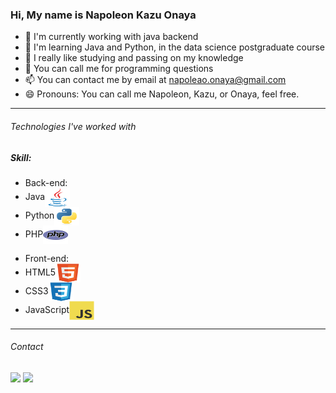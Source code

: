 ### Hi, My name is Napoleon Kazu Onaya
- 🔭 I'm currently working with java backend
- 🌱 I'm learning Java and Python, in the data science postgraduate course
- 👯 I really like studying and passing on my knowledge
- 💬 You can call me for programming questions
- 📫 You can contact me by email at napoleao.onaya@gmail.com
- 😄 Pronouns: You can call me Napoleon, Kazu, or Onaya, feel free.
<hr>
<div>
  <h6>Technologies I've worked with</h6>
  <h5>Skill:</h5>
  <ul>
    <li>Back-end:</li>
    <li>Java<img align="center" alt="Napoleao-Java" height="30" width="40" src="https://raw.githubusercontent.com/devicons/devicon/master/icons/java/java-original.svg" style="max-width: 100%;"></li>
    <li>Python<img align="center" alt="Napoleao-Python" height="30" width="40" src="https://raw.githubusercontent.com/devicons/devicon/master/icons/python/python-original.svg" style="max-width: 100%;"></li>
    <li>PHP<img align="center" alt="Napoleao-PHP" height="30" width="40" src="https://raw.githubusercontent.com/devicons/devicon/master/icons/php/php-original.svg" style="max-width: 100%;"></li>
  </ul>
  <ul>
    <li>Front-end:</li>
    <li>HTML5<img align="center" alt="Napoleao-HTML" height="30" width="40" src="https://raw.githubusercontent.com/devicons/devicon/master/icons/html5/html5-original.svg" style="max-width: 100%;"></li>
    <li>CSS3<img align="center" alt="Napoleao-CSS" height="30" width="40" src="https://raw.githubusercontent.com/devicons/devicon/master/icons/css3/css3-original.svg" style="max-width: 100%;"></li>
    <li>JavaScript<img align="center" alt="Napoleao-JavaScript" height="30" width="40" src="https://raw.githubusercontent.com/devicons/devicon/master/icons/javascript/javascript-original.svg" style="max-width: 100%;"></li>
  </ul>
</div>
<hr>
<h6>Contact</h6>
<a href="mailto:napoleao.onaya@gmail.com"><img src="https://camo.githubusercontent.com/3f3a28cce40a1f01e5420a4d35b62542b0d78e38f03fbb75746873b8b68a58df/68747470733a2f2f696d672e736869656c64732e696f2f62616467652f2d476d61696c2d2532333333333f7374796c653d666f722d7468652d6261646765266c6f676f3d676d61696c266c6f676f436f6c6f723d7768697465" data-canonical-src="https://img.shields.io/badge/-Gmail-%23333?style=for-the-badge&amp;logo=gmail&amp;logoColor=white" style="max-width: 100%;"></a>
<a href="https://www.linkedin.com/in/napoleao-kazu-onaya-081aa528" rel="nofollow"><img src="https://camo.githubusercontent.com/1fb28218088b45b065a7445cafa9d5f027a657f17cb4f8b3a9472b1f59952949/68747470733a2f2f696d672e736869656c64732e696f2f62616467652f2d4c696e6b6564496e2d2532333030373742353f7374796c653d666f722d7468652d6261646765266c6f676f3d6c696e6b6564696e266c6f676f436f6c6f723d7768697465" data-canonical-src="https://img.shields.io/badge/-LinkedIn-%230077B5?style=for-the-badge&amp;logo=linkedin&amp;logoColor=white" style="max-width: 100%;"></a>
